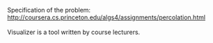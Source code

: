 Specification of the problem:<br />
http://coursera.cs.princeton.edu/algs4/assignments/percolation.html
<br />
<br />
Visualizer is a tool written by course lecturers.
